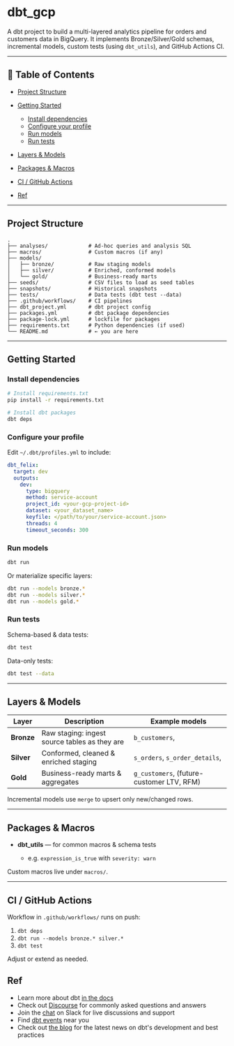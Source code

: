 # dbt\_gcp

A dbt project to build a multi-layered analytics pipeline for orders and customers data in BigQuery.
It implements Bronze/Silver/Gold schemas, incremental models, custom tests (using `dbt_utils`), and GitHub Actions CI.

---

## 📖 Table of Contents

* [Project Structure](#project-structure)
* [Getting Started](#getting-started)

  * [Install dependencies](#install-dependencies)
  * [Configure your profile](#configure-your-profile)
  * [Run models](#run-models)
  * [Run tests](#run-tests)
* [Layers & Models](#layers--models)
* [Packages & Macros](#packages--macros)
* [CI / GitHub Actions](#ci--github-actions)
* [Ref](#ref)

---

## Project Structure

```
.
├── analyses/             # Ad-hoc queries and analysis SQL
├── macros/               # Custom macros (if any)
├── models/
│   ├── bronze/           # Raw staging models
│   ├── silver/           # Enriched, conformed models
│   └── gold/             # Business-ready marts
├── seeds/                # CSV files to load as seed tables
├── snapshots/            # Historical snapshots
├── tests/                # Data tests (dbt test --data)
├── .github/workflows/    # CI pipelines
├── dbt_project.yml       # dbt project config
├── packages.yml          # dbt package dependencies
├── package-lock.yml      # lockfile for packages
├── requirements.txt      # Python dependencies (if used)
└── README.md             # ← you are here
```

---

## Getting Started

### Install dependencies

```bash
# Install requirements.txt
pip install -r requirements.txt

# Install dbt packages
dbt deps
```

### Configure your profile

Edit `~/.dbt/profiles.yml` to include:

```yaml
dbt_felix:
  target: dev
  outputs:
    dev:
      type: bigquery
      method: service-account
      project_id: <your-gcp-project-id>
      dataset: <your_dataset_name>
      keyfile: </path/to/your/service-account.json>
      threads: 4
      timeout_seconds: 300
```

### Run models

```bash
dbt run
```

Or materialize specific layers:

```bash
dbt run --models bronze.*
dbt run --models silver.*
dbt run --models gold.*
```

### Run tests

Schema-based & data tests:

```bash
dbt test
```

Data-only tests:

```bash
dbt test --data
```

---

## Layers & Models

| Layer      | Description                                   | Example models                                |
| ---------- | --------------------------------------------- | --------------------------------------------- |
| **Bronze** | Raw staging: ingest source tables as they are | `b_customers`,                                |
| **Silver** | Conformed, cleaned & enriched staging         | `s_orders`, `s_order_details`,                |
| **Gold**   | Business-ready marts & aggregates             | `g_customers`, (future-customer LTV, RFM)     |

Incremental models use `merge` to upsert only new/changed rows.

---

## Packages & Macros

* **dbt\_utils** — for common macros & schema tests

  * e.g. `expression_is_true` with `severity: warn`

Custom macros live under `macros/`.

---

## CI / GitHub Actions

Workflow in `.github/workflows/` runs on push:

1. `dbt deps`
2. `dbt run --models bronze.* silver.*`
3. `dbt test`

Adjust or extend as needed.



## Ref
- Learn more about dbt [in the docs](https://docs.getdbt.com/docs/introduction)
- Check out [Discourse](https://discourse.getdbt.com/) for commonly asked questions and answers
- Join the [chat](https://community.getdbt.com/) on Slack for live discussions and support
- Find [dbt events](https://events.getdbt.com) near you
- Check out [the blog](https://blog.getdbt.com/) for the latest news on dbt's development and best practices

